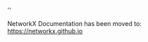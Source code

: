 '<meta http-equiv="refresh" content="0; URL=https://networkx.github.io/documentation/stable/reference/generated/networkx.readwrite.leda.parse_leda.html">'

NetworkX Documentation has been moved to:<br><a href="https://networkx.github.io">https://networkx.github.io</a>
